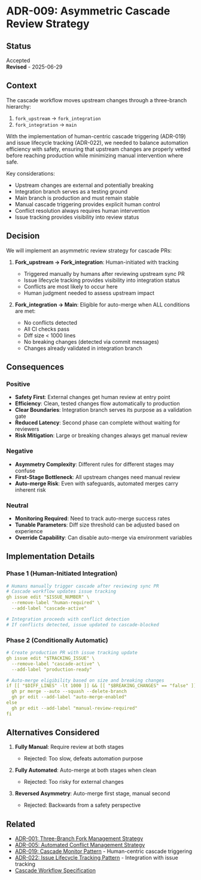 # ADR-009: Asymmetric Cascade Review Strategy

## Status
Accepted  
**Revised** - 2025-06-29

## Context
The cascade workflow moves upstream changes through a three-branch hierarchy:
1. `fork_upstream` → `fork_integration` 
2. `fork_integration` → `main`

With the implementation of human-centric cascade triggering (ADR-019) and issue lifecycle tracking (ADR-022), we needed to balance automation efficiency with safety, ensuring that upstream changes are properly vetted before reaching production while minimizing manual intervention where safe.

Key considerations:
- Upstream changes are external and potentially breaking
- Integration branch serves as a testing ground
- Main branch is production and must remain stable
- Manual cascade triggering provides explicit human control
- Conflict resolution always requires human intervention
- Issue tracking provides visibility into review status

## Decision
We will implement an asymmetric review strategy for cascade PRs:

1. **Fork_upstream → Fork_integration**: Human-initiated with tracking
   - Triggered manually by humans after reviewing upstream sync PR
   - Issue lifecycle tracking provides visibility into integration status
   - Conflicts are most likely to occur here
   - Human judgment needed to assess upstream impact

2. **Fork_integration → Main**: Eligible for auto-merge when ALL conditions are met:
   - No conflicts detected
   - All CI checks pass
   - Diff size < 1000 lines
   - No breaking changes (detected via commit messages)
   - Changes already validated in integration branch

## Consequences

### Positive
- **Safety First**: External changes get human review at entry point
- **Efficiency**: Clean, tested changes flow automatically to production
- **Clear Boundaries**: Integration branch serves its purpose as a validation gate
- **Reduced Latency**: Second phase can complete without waiting for reviewers
- **Risk Mitigation**: Large or breaking changes always get manual review

### Negative
- **Asymmetry Complexity**: Different rules for different stages may confuse
- **First-Stage Bottleneck**: All upstream changes need manual review
- **Auto-merge Risk**: Even with safeguards, automated merges carry inherent risk

### Neutral
- **Monitoring Required**: Need to track auto-merge success rates
- **Tunable Parameters**: Diff size threshold can be adjusted based on experience
- **Override Capability**: Can disable auto-merge via environment variables

## Implementation Details

### Phase 1 (Human-Initiated Integration)
```yaml
# Humans manually trigger cascade after reviewing sync PR
# Cascade workflow updates issue tracking
gh issue edit "$ISSUE_NUMBER" \
  --remove-label "human-required" \
  --add-label "cascade-active"

# Integration proceeds with conflict detection
# If conflicts detected, issue updated to cascade-blocked
```

### Phase 2 (Conditionally Automatic)
```yaml
# Create production PR with issue tracking update
gh issue edit "$TRACKING_ISSUE" \
  --remove-label "cascade-active" \
  --add-label "production-ready"

# Auto-merge eligibility based on size and breaking changes
if [[ "$DIFF_LINES" -lt 1000 ]] && [[ "$BREAKING_CHANGES" == "false" ]]; then
  gh pr merge --auto --squash --delete-branch
  gh pr edit --add-label "auto-merge-enabled"
else
  gh pr edit --add-label "manual-review-required"
fi
```

## Alternatives Considered

1. **Fully Manual**: Require review at both stages
   - Rejected: Too slow, defeats automation purpose

2. **Fully Automated**: Auto-merge at both stages when clean
   - Rejected: Too risky for external changes

3. **Reversed Asymmetry**: Auto-merge first stage, manual second
   - Rejected: Backwards from a safety perspective

## Related
- [ADR-001: Three-Branch Fork Management Strategy](001-three-branch-strategy.md)
- [ADR-005: Automated Conflict Management Strategy](005-conflict-management.md)
- [ADR-019: Cascade Monitor Pattern](019-cascade-monitor-pattern.md) - Human-centric cascade triggering
- [ADR-022: Issue Lifecycle Tracking Pattern](022-issue-lifecycle-tracking-pattern.md) - Integration with issue tracking
- [Cascade Workflow Specification](../cascade-workflow.md)